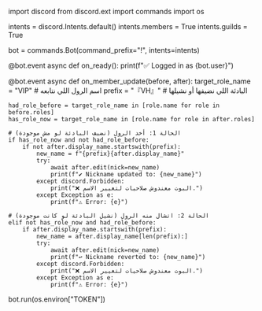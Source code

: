 import discord
from discord.ext import commands
import os

intents = discord.Intents.default()
intents.members = True
intents.guilds = True

bot = commands.Bot(command_prefix="!", intents=intents)

@bot.event
async def on_ready():
    print(f"✅ Logged in as {bot.user}")

@bot.event
async def on_member_update(before, after):
    target_role_name = "VIP"  # اسم الرول اللي نتابعه
    prefix = "『VH』"          # البادئة اللي نضيفها أو نشيلها

    had_role_before = target_role_name in [role.name for role in before.roles]
    has_role_now = target_role_name in [role.name for role in after.roles]

    # الحالة 1: أخد الرول (نضيف البادئة لو مش موجودة)
    if has_role_now and not had_role_before:
        if not after.display_name.startswith(prefix):
            new_name = f"{prefix}{after.display_name}"
            try:
                await after.edit(nick=new_name)
                print(f"✔️ Nickname updated to: {new_name}")
            except discord.Forbidden:
                print("❌ البوت معندوش صلاحيات لتغيير الاسم.")
            except Exception as e:
                print(f"⚠️ Error: {e}")

    # الحالة 2: اتشال منه الرول (نشيل البادئة لو كانت موجودة)
    elif not has_role_now and had_role_before:
        if after.display_name.startswith(prefix):
            new_name = after.display_name[len(prefix):]
            try:
                await after.edit(nick=new_name)
                print(f"↩️ Nickname reverted to: {new_name}")
            except discord.Forbidden:
                print("❌ البوت معندوش صلاحيات لتغيير الاسم.")
            except Exception as e:
                print(f"⚠️ Error: {e}")

bot.run(os.environ["TOKEN"])
